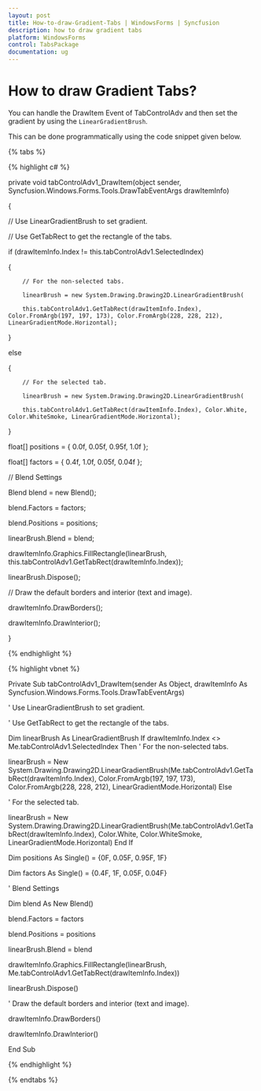 ```yaml
---
layout: post
title: How-to-draw-Gradient-Tabs | WindowsForms | Syncfusion
description: how to draw gradient tabs
platform: WindowsForms
control: TabsPackage
documentation: ug
---
```


# How to draw Gradient Tabs?

You can handle the DrawItem Event of TabControlAdv and then set the gradient by using the `LinearGradientBrush`.

This can be done programmatically using the code snippet given below.

{% tabs %}

{% highlight c# %}


private void tabControlAdv1_DrawItem(object sender, Syncfusion.Windows.Forms.Tools.DrawTabEventArgs drawItemInfo)

{

   // Use LinearGradientBrush to set gradient. 

   // Use GetTabRect to get the rectangle of the tabs. 

   if (drawItemInfo.Index != this.tabControlAdv1.SelectedIndex)

   {

        // For the non-selected tabs. 

        linearBrush = new System.Drawing.Drawing2D.LinearGradientBrush(

        this.tabControlAdv1.GetTabRect(drawItemInfo.Index), Color.FromArgb(197, 197, 173), Color.FromArgb(228, 228, 212), LinearGradientMode.Horizontal);

   }

   else

   {

        // For the selected tab. 

        linearBrush = new System.Drawing.Drawing2D.LinearGradientBrush(

        this.tabControlAdv1.GetTabRect(drawItemInfo.Index), Color.White, Color.WhiteSmoke, LinearGradientMode.Horizontal);

   }



   float[] positions = { 0.0f, 0.05f, 0.95f, 1.0f };

   float[] factors = { 0.4f, 1.0f, 0.05f, 0.04f };

   // Blend Settings

   Blend blend = new Blend();

   blend.Factors = factors;

   blend.Positions = positions;

   linearBrush.Blend = blend;

   drawItemInfo.Graphics.FillRectangle(linearBrush, this.tabControlAdv1.GetTabRect(drawItemInfo.Index));

   linearBrush.Dispose();

   // Draw the default borders and interior (text and image). 

   drawItemInfo.DrawBorders();

   drawItemInfo.DrawInterior();

}    

  

{% endhighlight %}

{% highlight vbnet %}

Private Sub tabControlAdv1_DrawItem(sender As Object, drawItemInfo As Syncfusion.Windows.Forms.Tools.DrawTabEventArgs)

' Use LinearGradientBrush to set gradient. 

' Use GetTabRect to get the rectangle of the tabs. 

Dim linearBrush As LinearGradientBrush
If drawItemInfo.Index <> Me.tabControlAdv1.SelectedIndex Then
' For the non-selected tabs. 


linearBrush = New System.Drawing.Drawing2D.LinearGradientBrush(Me.tabControlAdv1.GetTabRect(drawItemInfo.Index), Color.FromArgb(197, 197, 173), Color.FromArgb(228, 228, 212), LinearGradientMode.Horizontal)
Else

' For the selected tab. 


linearBrush = New System.Drawing.Drawing2D.LinearGradientBrush(Me.tabControlAdv1.GetTabRect(drawItemInfo.Index), Color.White, Color.WhiteSmoke, LinearGradientMode.Horizontal)
End If

Dim positions As Single() = {0F, 0.05F, 0.95F, 1F}

Dim factors As Single() = {0.4F, 1F, 0.05F, 0.04F}

' Blend Settings

Dim blend As New Blend()

blend.Factors = factors

blend.Positions = positions

linearBrush.Blend = blend

drawItemInfo.Graphics.FillRectangle(linearBrush, Me.tabControlAdv1.GetTabRect(drawItemInfo.Index))

linearBrush.Dispose()

' Draw the default borders and interior (text and image). 

drawItemInfo.DrawBorders()

drawItemInfo.DrawInterior()

End Sub

{% endhighlight %}

{% endtabs %}